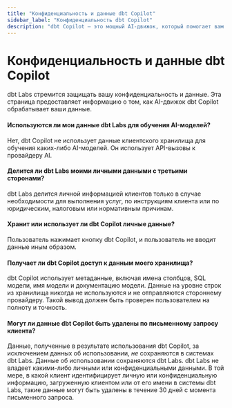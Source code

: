 ```yaml
---
title: "Конфиденциальность и данные dbt Copilot"
sidebar_label: "Конфиденциальность dbt Copilot"
description: "dbt Copilot — это мощный AI-движок, который помогает вам предоставлять работающие данные."
---
```


# Конфиденциальность и данные dbt Copilot <Lifecycle status='beta'/>

dbt Labs стремится защищать вашу конфиденциальность и данные. Эта страница предоставляет информацию о том, как AI-движок dbt Copilot обрабатывает ваши данные.

#### Используются ли мои данные dbt Labs для обучения AI-моделей?

Нет, dbt Copilot не использует данные клиентского хранилища для обучения каких-либо AI-моделей. Он использует API-вызовы к провайдеру AI.

#### Делится ли dbt Labs моими личными данными с третьими сторонами?

dbt Labs делится личной информацией клиентов только в случае необходимости для выполнения услуг, по инструкциям клиента или по юридическим, налоговым или нормативным причинам.

#### Хранит или использует ли dbt Copilot личные данные?

Пользователь нажимает кнопку dbt Copilot, и пользователь не вводит данные иным образом.

#### Получает ли dbt Copilot доступ к данным моего хранилища?

dbt Copilot использует метаданные, включая имена столбцов, SQL модели, имя модели и документацию модели. Данные на уровне строк из хранилища никогда не используются и не отправляются стороннему провайдеру. Такой вывод должен быть проверен пользователем на полноту и точность.

#### Могут ли данные dbt Copilot быть удалены по письменному запросу клиента?

Данные, полученные в результате использования dbt Copilot, за исключением данных об использовании, _не_ сохраняются в системах dbt Labs. Данные об использовании сохраняются dbt Labs. dbt Labs не владеет какими-либо личными или конфиденциальными данными. В той мере, в какой клиент идентифицирует личную или конфиденциальную информацию, загруженную клиентом или от его имени в системы dbt Labs, такие данные могут быть удалены в течение 30 дней с момента письменного запроса.